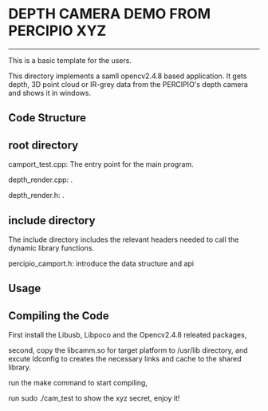 # DEPTH CAMERA DEMO FROM PERCIPIO XYZ #

----------

This is a basic template for the users.

This directory implements a samll opencv2.4.8 based application. It gets depth, 3D point cloud or IR-grey data from the PERCIPIO's depth camera and shows it in windows.

## Code Structure ##

## root directory ##

camport_test.cpp: The entry point for the main program.

depth_render.cpp: .

depth_render.h: .

## include directory ##

The include directory includes the relevant headers needed to call the dynamic library functions.

percipio_camport.h: introduce the data structure and api

## Usage ##

## Compiling the Code ##

First install the Libusb, Libpoco and the Opencv2.4.8 releated packages,

second, copy the libcamm.so for target platform to /usr/lib directory, and excute ldconfig to creates the necessary links and cache to the shared library.

run the make command to start compiling,

run sudo ./cam_test to show the xyz secret, enjoy it!
